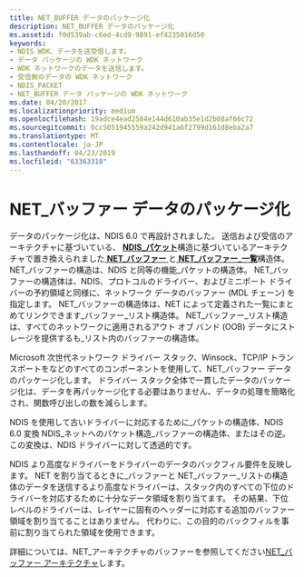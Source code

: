 ```yaml
---
title: NET_BUFFER データのパッケージ化
description: NET_BUFFER データのパッケージ化
ms.assetid: f0d539ab-c6ed-4cd9-9891-ef4235016d50
keywords:
- NDIS WDK、データを送受信します。
- データ パッケージの WDK ネットワーク
- WDK ネットワークのデータを送信します。
- 受信側のデータの WDK ネットワーク
- NDIS_PACKET
- NET_BUFFER データ パッケージの WDK ネットワーク
ms.date: 04/20/2017
ms.localizationpriority: medium
ms.openlocfilehash: 19adce4ead2584e144d610ab35e1d2b08af66c72
ms.sourcegitcommit: 0cc5051945559a242d941a6f2799d161d8eba2a7
ms.translationtype: MT
ms.contentlocale: ja-JP
ms.lasthandoff: 04/23/2019
ms.locfileid: "63363318"
---
```

# <a name="netbuffer-data-packaging"></a>NET\_バッファー データのパッケージ化





データのパッケージ化は、NDIS 6.0 で再設計されました。 送信および受信のアーキテクチャに基づいている、 [ **NDIS\_パケット**](https://msdn.microsoft.com/library/windows/hardware/ff557086)構造に基づいているアーキテクチャで置き換えられました[ **NET\_バッファー** ](https://msdn.microsoft.com/library/windows/hardware/ff568376)と[ **NET\_バッファー\_一覧**](https://msdn.microsoft.com/library/windows/hardware/ff568388)構造体。 NET\_バッファーの構造は、NDIS と同等の機能\_パケットの構造体。 NET\_バッファーの構造体は、NDIS、プロトコルのドライバー、およびミニポート ドライバーの予約領域と同様に、ネットワーク データのバッファー (MDL チェーン) を指定します。 NET\_バッファーの構造体は、NET によって定義された一覧にまとめてリンクできます\_バッファー\_リスト構造体。 NET\_バッファー\_リスト構造は、すべてのネットワークに適用されるアウト オブ バンド (OOB) データにストレージを提供するも\_リスト内のバッファーの構造体。

Microsoft 次世代ネットワーク ドライバー スタック、Winsock、TCP/IP トランスポートをなどのすべてのコンポーネントを使用して、NET\_バッファー データのパッケージ化します。 ドライバー スタック全体で一貫したデータのパッケージ化は、データを再パッケージ化する必要はありません、データの処理を簡略化され、関数呼び出しの数を減らします。

NDIS を使用して古いドライバーに対応するために\_パケットの構造体、NDIS 6.0 変換 NDIS\_ネットへのパケット構造\_バッファーの構造体、またはその逆。 この変換は、NDIS ドライバーに対して透過的です。

NDIS より高度なドライバーをドライバーのデータのバックフィル要件を反映します。 NET を割り当てるときに\_バッファーと NET\_バッファー\_リストの構造体のデータを送信するより高度なドライバーは、スタック内のすべての下位のドライバーを対応するために十分なデータ領域を割り当てます。 その結果、下位レベルのドライバーは、レイヤーに固有のヘッダーに対応する追加のバッファー領域を割り当てることはありません。 代わりに、この目的のバックフィルを事前に割り当てられた領域を使用できます。

詳細については、NET\_アーキテクチャのバッファーを参照してください[NET\_バッファー アーキテクチャ](net-buffer-architecture.md)します。

 

 





